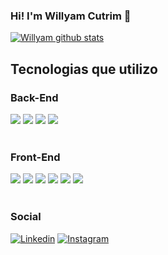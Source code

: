 
### Hi! I'm Willyam Cutrim 🤙


[![Willyam github stats](https://github-readme-stats.vercel.app/api?username=willcutrim&theme=dracula)](https://github.com/willcutrim/github-readme-stats)

## Tecnologias que utilizo

### Back-End 
<div style="display: inline_block">
    <img aling="center" src="https://img.shields.io/badge/python-3670A0?style=for-the-badge&logo=python&logoColor=ffdd54">
    <img aling="center" src="https://img.shields.io/badge/DJANGO-REST-ff1709?style=for-the-badge&logo=django&logoColor=white&color=ff1709&labelColor=gray">
    <img aling="center" src="https://img.shields.io/badge/django-%23092E20.svg?style=for-the-badge&logo=django&logoColor=white">
    <img aling="center" src="https://img.shields.io/badge/mysql-%2300f.svg?style=for-the-badge&logo=mysql&logoColor=white">
    
</div><br>

### Front-End
<div style="display: inline_block">
    <img aling="center" src="https://img.shields.io/badge/react_native-%2320232a.svg?style=for-the-badge&logo=react&logoColor=%2361DAFB">
    <img aling="center" src="https://img.shields.io/badge/Flutter-%2302569B.svg?style=for-the-badge&logo=Flutter&logoColor=white">
    <img aling="center" src="https://img.shields.io/badge/html5-%23E34F26.svg?style=for-the-badge&logo=html5&logoColor=white">
    <img aling="center" src="https://img.shields.io/badge/css3-%231572B6.svg?style=for-the-badge&logo=css3&logoColor=white">
    <img aling="center" src="https://img.shields.io/badge/javascript-%23323330.svg?style=for-the-badge&logo=javascript&logoColor=%23F7DF1E">
    <img aling="center" src="https://img.shields.io/badge/typescript-%23007ACC.svg?style=for-the-badge&logo=typescript&logoColor=white">
    
    
</div><br>

### Social
[![Linkedin](https://img.shields.io/badge/linkedin-%230077B5.svg?style=for-the-badge&logo=linkedin&logoColor=white)](https://www.linkedin.com/in/willyam-cutrim-6584b8161/)
[![Instagram](https://img.shields.io/badge/Instagram-%23E4405F.svg?style=for-the-badge&logo=Instagram&logoColor=white)](https://www.instagram.com/wilinha.py/)
